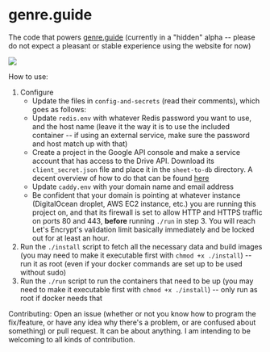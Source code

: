 # genre.guide
The code that powers [genre.guide](https://genre.guide) (currently in a "hidden" alpha -- please do not expect a pleasant or stable experience using the website for now)

[![](https://img.shields.io/discord/272098238511841280.svg?label=Discord&style=for-the-badge)](https://discord.gg/z5W6Cpd)


How to use:
1. Configure
    * Update the files in `config-and-secrets` (read their comments), which goes as follows:
    * Update `redis.env` with whatever Redis password you want to use, and the host name (leave it the way it is to use the included container -- if using an external service, make sure the password and host match up with that)
    * Create a project in the Google API console and make a service account that has access to the Drive API. Download its `client_secret.json` file and place it in the `sheet-to-db` directory. A decent overview of how to do that can be found [here](https://www.youtube.com/watch?v=vISRn5qFrkM)
    * Update `caddy.env` with your domain name and email address
    * Be confident that your domain is pointing at whatever instance (DigitalOcean droplet, AWS EC2 instance, etc.) you are running this project on, and that its firewall is set to allow HTTP and HTTPS traffic on ports 80 and 443, **before** running `./run` in step 3. You will reach Let's Encrypt's validation limit basically immediately and be locked out for at least an hour.
2. Run the `./install` script to fetch all the necessary data and build images (you may need to make it executable first with `chmod +x ./install`) -- run it as root (even if your docker commands are set up to be used without sudo)
3. Run the `./run` script to run the containers that need to be up (you may need to make it executable first with `chmod +x ./install`) -- only run as root if docker needs that

Contributing:
Open an issue (whether or not you know how to program the fix/feature, or have any idea why there's a problem, or are confused about something) or pull request. It can be about anything. I am intending to be welcoming to all kinds of contribution.
